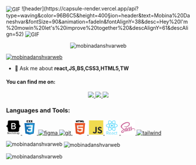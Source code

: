 <img align="center" alt="GIF" height="160px" src="https://media.giphy.com/media/du3J3cXyzhj75IOgvA/giphy.gif" />
![header](https://capsule-render.vercel.app/api?type=waving&color=96B6C5&height=400&section=header&text=Mobina%20Daneshvar&fontSize=90&animation=fadeIn&fontAlignY=38&desc=Hey%20I'm%20mowin%20let's%20improve%20together%20&descAlignY=61&descAlign=52)

<img align="center" alt="GIF" height="160px" src="https://media.giphy.com/media/du3J3cXyzhj75IOgvA/giphy.gif" />
<p align="center"> <img src="https://komarev.com/ghpvc/?username=mobinadanshvarweb&label=Profile%20views&color=0e75b6&style=flat" alt="mobinadanshvarweb" /> </p>

<p align="left"> <a href="https://github.com/ryo-ma/github-profile-trophy"><img src="https://github-profile-trophy.vercel.app/?username=mobinadanshvarweb" alt="mobinadanshvarweb" /></a> </p>


- 💬 Ask me about **react,JS,BS,CSS3,HTML5,TW**

#### You can find me on:
<p align="center">
 <a href="https://www.linkedin.com/in/mobina-daneshvar-376dj" target="_blank">
 
  <img src="https://img.shields.io/badge/LinkedIn-0077B5?style=for-the-badge&logo=linkedin&logoColor=white" />
 </a>
  <a href="http://t.me/mobindj76" target="_blank">
  <img src="https://img.shields.io/badge/Telegram-2CA5E0?style=for-the-badge&logo=telegram&logoColor=white" />
 </a>
 <a href="mailto:mobinadanshvar@gmail.com" target="_blank">
  <img src="https://img.shields.io/badge/-Mail-yellowgreen?style=for-the-badge&logo=gmail&logoColor=white" />
 </a>
  
  <br />
</p>

<h3 align="left">Languages and Tools:</h3>
<p align="left"> <a href="https://getbootstrap.com" target="_blank" rel="noreferrer"> <img src="https://raw.githubusercontent.com/devicons/devicon/master/icons/bootstrap/bootstrap-plain-wordmark.svg" alt="bootstrap" width="40" height="40"/> </a> <a href="https://www.w3schools.com/css/" target="_blank" rel="noreferrer"> <img src="https://raw.githubusercontent.com/devicons/devicon/master/icons/css3/css3-original-wordmark.svg" alt="css3" width="40" height="40"/> </a> <a href="https://www.figma.com/" target="_blank" rel="noreferrer"> <img src="https://www.vectorlogo.zone/logos/figma/figma-icon.svg" alt="figma" width="40" height="40"/> </a> <a href="https://git-scm.com/" target="_blank" rel="noreferrer"> <img src="https://www.vectorlogo.zone/logos/git-scm/git-scm-icon.svg" alt="git" width="40" height="40"/> </a> <a href="https://www.w3.org/html/" target="_blank" rel="noreferrer"> <img src="https://raw.githubusercontent.com/devicons/devicon/master/icons/html5/html5-original-wordmark.svg" alt="html5" width="40" height="40"/> </a> <a href="https://developer.mozilla.org/en-US/docs/Web/JavaScript" target="_blank" rel="noreferrer"> <img src="https://raw.githubusercontent.com/devicons/devicon/master/icons/javascript/javascript-original.svg" alt="javascript" width="40" height="40"/> </a> <a href="https://reactjs.org/" target="_blank" rel="noreferrer"> <img src="https://raw.githubusercontent.com/devicons/devicon/master/icons/react/react-original-wordmark.svg" alt="react" width="40" height="40"/> </a> <a href="https://sass-lang.com" target="_blank" rel="noreferrer"> <img src="https://raw.githubusercontent.com/devicons/devicon/master/icons/sass/sass-original.svg" alt="sass" width="40" height="40"/> </a> <a href="https://tailwindcss.com/" target="_blank" rel="noreferrer"> <img src="https://www.vectorlogo.zone/logos/tailwindcss/tailwindcss-icon.svg" alt="tailwind" width="40" height="40"/> </a> </p>

<p><img align="left" src="https://github-readme-stats.vercel.app/api/top-langs?username=mobinadanshvarweb&show_icons=true&locale=en&layout=compact" alt="mobinadanshvarweb" /></p>

<p>&nbsp;<img align="center" src="https://github-readme-stats.vercel.app/api?username=mobinadanshvarweb&show_icons=true&locale=en" alt="mobinadanshvarweb" /></p>

<p><img align="center" src="https://github-readme-streak-stats.herokuapp.com/?user=mobinadanshvarweb&" alt="mobinadanshvarweb" /></p>



